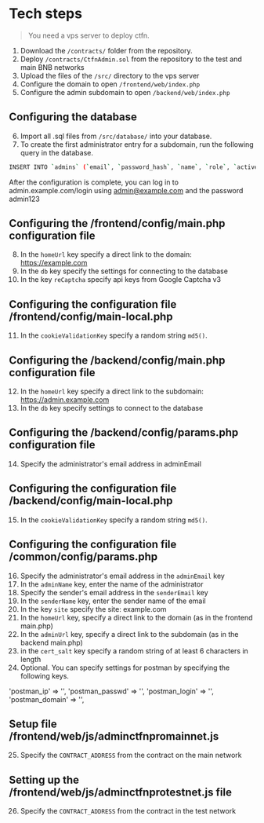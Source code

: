 # Tech steps
> You need a vps server to deploy ctfn.

1. Download the `/contracts/` folder from the repository.
2. Deploy `/contracts/CtfnAdmin.sol` from the repository to the test and main BNB networks
3. Upload the files of the `/src/` directory to the vps server
4. Configure the domain to open `/frontend/web/index.php`
5. Configure the admin subdomain to open `/backend/web/index.php`

## Configuring the database

6. Import all .sql files from `/src/database/` into your database.
7. To create the first administrator entry for a subdomain, run the following query in the database.

```bash
INSERT INTO `admins` (`email`, `password_hash`, `name`, `role`, `active`, `login`, `auth_key`) VALUES ('admin@example.com', '$2y$13$U5CaEB7lVkjNRVahaKA0MO69Ryy1oszINryZChIspGp.85fZ0E1Lu', 'admin', 1, 1, 'YWRtaW5AZXhhbXBsZS5jb20', 's66y2yAJfs0el_KdIqE35pNIk1Gt3MYR')
```
After the configuration is complete, you can log in to admin.example.com/login using admin@example.com and the password admin123

## Configuring the /frontend/config/main.php configuration file

8. In the `homeUrl` key specify a direct link to the domain: https://example.com
9. In the `db` key specify the settings for connecting to the database
10. In the key `reCaptcha` specify api keys from Google Captcha v3 

## Configuring the configuration file /frontend/config/main-local.php

11. In the `cookieValidationKey` specify a random string `md5()`.

## Configuring the /backend/config/main.php configuration file

12. In the `homeUrl` key specify a direct link to the subdomain: https://admin.example.com
13. In the `db` key specify settings to connect to the database

## Configuring the /backend/config/params.php configuration file

14. Specify the administrator's email address in adminEmail

## Configuring the configuration file /backend/config/main-local.php

15. In the `cookieValidationKey` specify a random string `md5()`.

## Configuring the configuration file /common/config/params.php

16. Specify the administrator's email address in the `adminEmail` key
17. In the `adminName` key, enter the name of the administrator
18. Specify the sender's email address in the `senderEmail` key
19. In the `senderName` key, enter the sender name of the email
20. In the key `site` specify the site: example.com
21. In the `homeUrl` key, specify a direct link to the domain (as in the frontend main.php)
22. In the `adminUrl` key, specify a direct link to the subdomain (as in the backend main.php)
23. in the `cert_salt` key specify a random string of at least 6 characters in length
24. Optional.  You can specify settings for postman by specifying the following keys.

'postman_ip' => '', 'postman_passwd' => '', 'postman_login' => '', 'postman_domain' => '',

## Setup file /frontend/web/js/adminctfnpromainnet.js
25. Specify the `CONTRACT_ADDRESS` from the contract on the main network

## Setting up the /frontend/web/js/adminctfnprotestnet.js file
26. Specify the `CONTRACT_ADDRESS` from the contract in the test network
